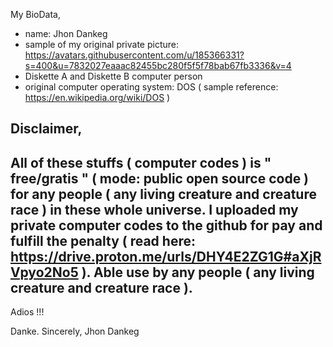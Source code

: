 My BioData,
- name: Jhon Dankeg
- sample of my original private picture: https://avatars.githubusercontent.com/u/185366331?s=400&u=7832027eaaac82455bc280f5f5f78bab67fb3336&v=4
- Diskette A and Diskette B computer person 
- original computer operating system: DOS ( sample reference: https://en.wikipedia.org/wiki/DOS )






Disclaimer,
-
All of these stuffs ( computer codes ) is " free/gratis " ( mode: public open source code ) for any people ( any living creature and creature race ) in these whole universe. I uploaded my private computer codes to the github for pay and fulfill the penalty ( read here: https://drive.proton.me/urls/DHY4E2ZG1G#aXjRVpyo2No5 ). Able use by any people ( any living creature and creature race ).
-

Adios !!!





Danke. Sincerely,
Jhon Dankeg
